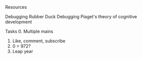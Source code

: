 Resources

Debugging
Rubber Duck Debugging
Piaget's theory of cognitive development

Tasks
0. Multiple mains
1. Like, comment, subscribe
2. 0 > 972?
3. Leap year
